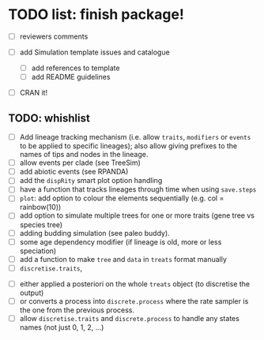 # TODO list: finish package!

 - [ ] reviewers comments
 - [ ] add Simulation template issues and catalogue
     - [ ] add references to template
     - [ ] add README guidelines
 - [ ] CRAN it!


## TODO: whishlist
 - [ ] Add lineage tracking mechanism (i.e. allow `traits`, `modifiers` or `events` to be applied to specific lineages); also allow giving prefixes to the names of tips and nodes in the lineage.
 - [ ] allow events per clade (see TreeSim)
 - [ ] add abiotic events (see RPANDA)
 - [ ] add the `dispRity` smart plot option handling
 - [ ] have a function that tracks lineages through time when using `save.steps`
 - [ ] `plot`: add option to colour the elements sequentially (e.g. col = rainbow(10))
 - [ ] add option to simulate multiple trees for one or more traits (gene tree vs species tree)
 - [ ] adding budding simulation (see paleo buddy).
 - [ ] some age dependency modifier (if lineage is old, more or less speciation)
 - [ ] add a function to make `tree` and `data` in `treats` format manually
 - [ ] `discretise.traits`,
  * [ ] either applied a posteriori on the whole `treats` object (to discretise the output)
  * [ ] or converts a process into `discrete.process` where the rate sampler is the one from the previous process.
  * [ ] allow `discretise.traits` and `discrete.process` to handle any states names (not just 0, 1, 2, ...)
